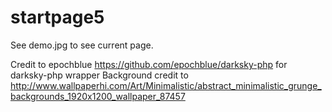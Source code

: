 # startpage5

See demo.jpg to see current page. 

Credit to epochblue https://github.com/epochblue/darksky-php for darksky-php wrapper
Background credit to http://www.wallpaperhi.com/Art/Minimalistic/abstract_minimalistic_grunge_backgrounds_1920x1200_wallpaper_87457


